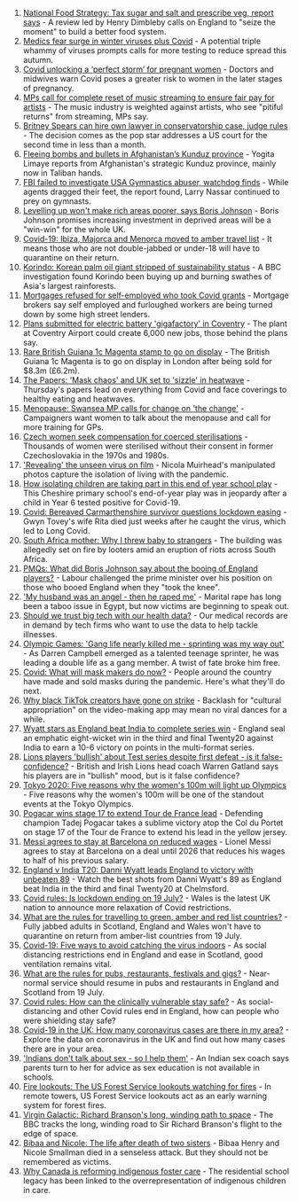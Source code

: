 1. [National Food Strategy: Tax sugar and salt and prescribe veg, report says](https://www.bbc.co.uk/news/uk-57838103) - A review led by Henry Dimbleby calls on England to "seize the moment" to build a better food system.
2. [Medics fear surge in winter viruses plus Covid](https://www.bbc.co.uk/news/health-57837192) - A potential triple whammy of viruses prompts calls for more testing to reduce spread this autumn.
3. [Covid unlocking a ‘perfect storm’ for pregnant women](https://www.bbc.co.uk/news/health-57840159) - Doctors and midwives warn Covid poses a greater risk to women in the later stages of pregnancy.
4. [MPs call for complete reset of music streaming to ensure fair pay for artists](https://www.bbc.co.uk/news/entertainment-arts-57838473) - The music industry is weighted against artists, who see "pitiful returns" from streaming, MPs say.
5. [Britney Spears can hire own lawyer in conservatorship case, judge rules](https://www.bbc.co.uk/news/world-us-canada-57839526) - The decision comes as the pop star addresses a US court for the second time in less than a month.
6. [Fleeing bombs and bullets in Afghanistan’s Kunduz province](https://www.bbc.co.uk/news/world-asia-57841719) - Yogita Limaye reports from Afghanistan's strategic Kunduz province, mainly now in Taliban hands.
7. [FBI failed to investigate USA Gymnastics abuser, watchdog finds](https://www.bbc.co.uk/news/world-us-canada-57844784) - While agents dragged their feet, the report found, Larry Nassar continued to prey on gymnasts.
8. [Levelling up won't make rich areas poorer, says Boris Johnson](https://www.bbc.co.uk/news/uk-politics-57844084) - Boris Johnson promises increasing investment in deprived areas will be a "win-win" for the whole UK.
9. [Covid-19: Ibiza, Majorca and Menorca moved to amber travel list](https://www.bbc.co.uk/news/uk-57839184) - It means those who are not double-jabbed or under-18 will have to quarantine on their return.
10. [Korindo: Korean palm oil giant stripped of sustainability status](https://www.bbc.co.uk/news/world-asia-57845156) - A BBC investigation found Korindo been buying up and burning swathes of Asia's largest rainforests.
11. [Mortgages refused for self-employed who took Covid grants](https://www.bbc.co.uk/news/business-57843756) - Mortgage brokers say self employed and furloughed workers are being turned down by some high street lenders.
12. [Plans submitted for electric battery 'gigafactory' in Coventry](https://www.bbc.co.uk/news/uk-england-coventry-warwickshire-57842375) - The plant at Coventry Airport could create 6,000 new jobs, those behind the plans say.
13. [Rare British Guiana 1c Magenta stamp to go on display](https://www.bbc.co.uk/news/uk-57845086) - The British Guiana 1c Magenta is to go on display in London after being sold for $8.3m (£6.2m).
14. [The Papers: 'Mask chaos' and UK set to 'sizzle' in heatwave](https://www.bbc.co.uk/news/blogs-the-papers-57844734) - Thursday's papers lead on everything from Covid and face coverings to healthy eating and heatwaves.
15. [Menopause: Swansea MP calls for change on 'the change'](https://www.bbc.co.uk/news/uk-wales-57838624) - Campaigners want women to talk about the menopause and call for more training for GPs.
16. [Czech women seek compensation for coerced sterilisations](https://www.bbc.co.uk/news/world-europe-57843624) - Thousands of women were sterilised without their consent in former Czechoslovakia in the 1970s and 1980s.
17. ['Revealing' the unseen virus on film](https://www.bbc.co.uk/news/in-pictures-55981480) - Nicola Muirhead's manipulated photos capture the isolation of living with the pandemic.
18. [How isolating children are taking part in this end of year school play](https://www.bbc.co.uk/news/uk-57837434) - This Cheshire primary school's end-of-year play was in jeopardy after a child in Year 6 tested positive for Covid-19.
19. [Covid: Bereaved Carmarthenshire survivor questions lockdown easing](https://www.bbc.co.uk/news/uk-wales-57838628) - Gwyn Tovey's wife Rita died just weeks after he caught the virus, which led to Long Covid.
20. [South Africa mother: Why I threw baby to strangers](https://www.bbc.co.uk/news/world-africa-57843685) - The building was allegedly set on fire by looters amid an eruption of riots across South Africa.
21. [PMQs: What did Boris Johnson say about the booing of England players?](https://www.bbc.co.uk/news/57837572) - Labour challenged the prime minister over his position on those who booed England when they "took the knee".
22. ['My husband was an angel - then he raped me'](https://www.bbc.co.uk/news/world-middle-east-57694110) - Marital rape has long been a taboo issue in Egypt, but now victims are beginning to speak out.
23. [Should we trust big tech with our health data?](https://www.bbc.co.uk/news/business-57817804) - Our medical records are in demand by tech firms who want to use the data to help tackle illnesses.
24. [Olympic Games: 'Gang life nearly killed me - sprinting was my way out'](https://www.bbc.co.uk/sport/athletics/57656659) - As Darren Campbell emerged as a talented teenage sprinter, he was leading a double life as a gang member. A twist of fate broke him free.
25. [Covid: What will mask makers do now?](https://www.bbc.co.uk/news/newsbeat-57737666) - People around the country have made and sold masks during the pandemic. Here's what they'll do next.
26. [Why black TikTok creators have gone on strike](https://www.bbc.co.uk/news/world-us-canada-57841055) - Backlash for "cultural appropriation" on the video-making app may mean no viral dances for a while.
27. [Wyatt stars as England beat India to complete series win](https://www.bbc.co.uk/sport/cricket/57842923) - England seal an emphatic eight-wicket win in the third and final Twenty20 against India to earn a 10-6 victory on points in the multi-format series.
28. [Lions players 'bullish' about Test series despite first defeat - is it false-confidence?](https://www.bbc.co.uk/sport/rugby-union/57844708) - British and Irish Lions head coach Warren Gatland says his players are in "bullish" mood, but is it false confidence?
29. [Tokyo 2020: Five reasons why the women's 100m will light up Olympics](https://www.bbc.co.uk/sport/olympics/57830148) - Five reasons why the women's 100m will be one of the standout events at the Tokyo Olympics.
30. [Pogacar wins stage 17 to extend Tour de France lead](https://www.bbc.co.uk/sport/cycling/57840945) - Defending champion Tadej Pogacar takes a sublime victory atop the Col du Portet on stage 17 of the Tour de France to extend his lead in the yellow jersey.
31. [Messi agrees to stay at Barcelona on reduced wages](https://www.bbc.co.uk/sport/football/57836300) - Lionel Messi agrees to stay at Barcelona on a deal until 2026 that reduces his wages to half of his previous salary.
32. [England v India T20: Danni Wyatt leads England to victory with unbeaten 89](https://www.bbc.co.uk/sport/av/cricket/57843920) - Watch the best shots from Danni Wyatt's 89 as England beat India in the third and final Twenty20 at Chelmsford.
33. [Covid rules: Is lockdown ending on 19 July?](https://www.bbc.co.uk/news/explainers-52530518) - Wales is the latest UK nation to announce more relaxation of Covid restrictions.
34. [What are the rules for travelling to green, amber and red list countries?](https://www.bbc.co.uk/news/explainers-52544307) - Fully jabbed adults in Scotland, England and Wales won't have to quarantine on return from amber-list countries from 19 July.
35. [Covid-19: Five ways to avoid catching the virus indoors](https://www.bbc.co.uk/news/explainers-53917432) - As social distancing restrictions end in England and ease in Scotland, good ventilation remains vital.
36. [What are the rules for pubs, restaurants, festivals and gigs?](https://www.bbc.co.uk/news/business-52977388) - Near-normal service should resume in pubs and restaurants in England and Scotland from 19 July.
37. [Covid rules: How can the clinically vulnerable stay safe?](https://www.bbc.co.uk/news/health-51997151) - As social-distancing and other Covid rules end in England, how can people who were shielding stay safe?
38. [Covid-19 in the UK: How many coronavirus cases are there in my area?](https://www.bbc.co.uk/news/uk-51768274) - Explore the data on coronavirus in the UK and find out how many cases there are in your area.
39. ['Indians don't talk about sex - so I help them'](https://www.bbc.co.uk/news/stories-56838660) - An Indian sex coach says parents turn to her for advice as sex education is not available in schools.
40. [Fire lookouts: The US Forest Service lookouts watching for fires](https://www.bbc.co.uk/news/world-us-canada-57626403) - In remote towers, US Forest Service lookouts act as an early warning system for forest fires.
41. [Virgin Galactic: Richard Branson's long, winding path to space](https://www.bbc.co.uk/news/science-environment-57798167) - The BBC tracks the long, winding road to Sir Richard Branson's flight to the edge of space.
42. [Bibaa and Nicole: The life after death of two sisters](https://www.bbc.co.uk/news/uk-england-london-57679755) - Bibaa Henry and Nicole Smallman died in a senseless attack. But they should not be remembered as victims.
43. [Why Canada is reforming indigenous foster care](https://www.bbc.co.uk/news/world-us-canada-57646170) - The residential school legacy has been linked to the overrepresentation of indigenous children in care.
